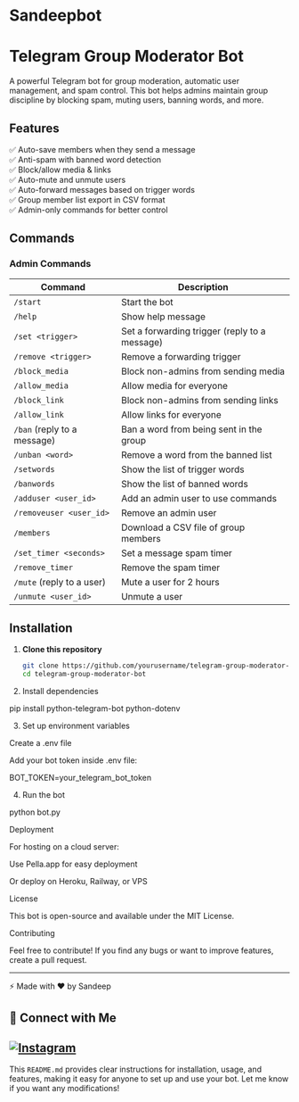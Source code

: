 # Sandeepbot

# Telegram Group Moderator Bot  

A powerful Telegram bot for group moderation, automatic user management, and spam control. This bot helps admins maintain group discipline by blocking spam, muting users, banning words, and more.  

## Features  

✅ Auto-save members when they send a message  
✅ Anti-spam with banned word detection  
✅ Block/allow media & links  
✅ Auto-mute and unmute users  
✅ Auto-forward messages based on trigger words  
✅ Group member list export in CSV format  
✅ Admin-only commands for better control  

## Commands  

### Admin Commands  

| Command | Description |
|---------|-------------|
| `/start` | Start the bot |
| `/help` | Show help message |
| `/set <trigger>` | Set a forwarding trigger (reply to a message) |
| `/remove <trigger>` | Remove a forwarding trigger |
| `/block_media` | Block non-admins from sending media |
| `/allow_media` | Allow media for everyone |
| `/block_link` | Block non-admins from sending links |
| `/allow_link` | Allow links for everyone |
| `/ban` (reply to a message) | Ban a word from being sent in the group |
| `/unban <word>` | Remove a word from the banned list |
| `/setwords` | Show the list of trigger words |
| `/banwords` | Show the list of banned words |
| `/adduser <user_id>` | Add an admin user to use commands |
| `/removeuser <user_id>` | Remove an admin user |
| `/members` | Download a CSV file of group members |
| `/set_timer <seconds>` | Set a message spam timer |
| `/remove_timer` | Remove the spam timer |
| `/mute` (reply to a user) | Mute a user for 2 hours |
| `/unmute <user_id>` | Unmute a user |

## Installation  

1. **Clone this repository**  
   ```sh
   git clone https://github.com/yourusername/telegram-group-moderator-bot.git
   cd telegram-group-moderator-bot

2. Install dependencies

pip install python-telegram-bot python-dotenv


3. Set up environment variables

Create a .env file

Add your bot token inside .env file:

BOT_TOKEN=your_telegram_bot_token



4. Run the bot

python bot.py



Deployment

For hosting on a cloud server:

Use Pella.app for easy deployment

Or deploy on Heroku, Railway, or VPS


License

This bot is open-source and available under the MIT License.

Contributing

Feel free to contribute! If you find any bugs or want to improve features, create a pull request.


---

⚡ Made with ❤️ by Sandeep

## 📢 Connect with Me  
[![Instagram](https://img.shields.io/badge/📸-Follow_Me_on_Instagram-E4405F?style=for-the-badge&logo=instagram&logoColor=white)](https://www.instagram.com/sandeep_yadav_._._/)
---

This `README.md` provides clear instructions for installation, usage, and features, making it easy for anyone to set up and use your bot. Let me know if you want any modifications!

